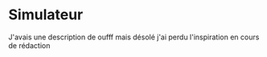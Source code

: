 # Simulateur
J'avais une description de oufff mais désolé j'ai perdu l'inspiration en cours de rédaction 
